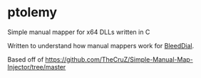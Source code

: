 # ptolemy
Simple manual mapper for x64 DLLs written in C

Written to understand how manual mappers work for [BleedDial](https://github.com/chomphuthip/bleeddial).

Based off of https://github.com/TheCruZ/Simple-Manual-Map-Injector/tree/master
